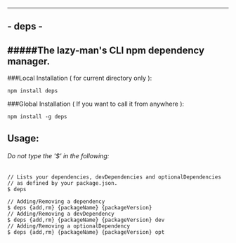 ---
## - deps - 
#####The lazy-man's CLI npm dependency manager. 
----	

###Local Installation ( for current directory only ):

```
npm install deps
```

###Global Installation ( If you want to call it from anywhere ):

```
npm install -g deps
```

## Usage:
###### Do not type the '$' in the following:
```
// Lists your dependencies, devDependencies and optionalDependencies
// as defined by your package.json.
$ deps 

// Adding/Removing a dependency
$ deps {add,rm} {packageName} {packageVersion} 
// Adding/Removing a devDependency
$ deps {add,rm} {packageName} {packageVersion} dev
// Adding/Removing a optionalDependency 
$ deps {add,rm} {packageName} {packageVersion} opt
```

